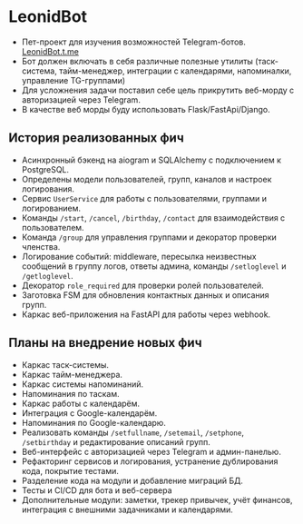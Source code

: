 # LeonidBot
- Пет-проект для изучения возможностей Telegram-ботов. [LeonidBot.t.me](https://LeonidBot.t.me)
- Бот должен включать в себя различные полезные утилиты (таск-система, тайм-менеджер, интеграции с календарями, напоминалки, управление TG-группами)
- Для усложнения задачи поставил себе цель прикрутить веб-морду с авторизацией через Telegram.
- В качестве веб морды буду использовать Flask/FastApi/Django.

## История реализованных фич
- Асинхронный бэкенд на aiogram и SQLAlchemy с подключением к PostgreSQL.
- Определены модели пользователей, групп, каналов и настроек логирования.
- Сервис `UserService` для работы с пользователями, группами и логированием.
- Команды `/start`, `/cancel`, `/birthday`, `/contact` для взаимодействия с пользователем.
- Команда `/group` для управления группами и декоратор проверки членства.
- Логирование событий: middleware, пересылка неизвестных сообщений в группу логов, ответы админа, команды `/setloglevel` и `/getloglevel`.
- Декоратор `role_required` для проверки ролей пользователей.
- Заготовка FSM для обновления контактных данных и описания групп.
- Каркас веб-приложения на FastAPI для работы через webhook.

## Планы на внедрение новых фич
- Каркас таск-системы.
- Каркас тайм-менеджера.
- Каркас системы напоминаний.
- Напоминания по таскам.
- Каркас работы с календарём.
- Интеграция с Google-календарём.
- Напоминания по Google-календарю.
- Реализовать команды `/setfullname`, `/setemail`, `/setphone`, `/setbirthday` и редактирование описаний групп.
- Веб-интерфейс с авторизацией через Telegram и админ-панелью.
- Рефакторинг сервисов и логирования, устранение дублирования кода, покрытие тестами.
- Разделение кода на модули и добавление миграций БД.
- Тесты и CI/CD для бота и веб-сервера
- Дополнительные модули: заметки, трекер привычек, учёт финансов, интеграция с внешними задачниками и календарями.
